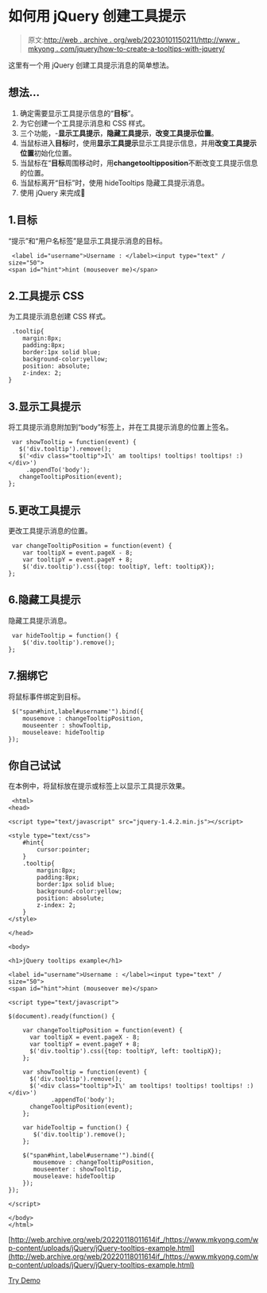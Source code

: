 # 如何用 jQuery 创建工具提示

> 原文:[http://web . archive . org/web/20230101150211/http://www . mkyong . com/jquery/how-to-create-a-tooltips-with-jquery/](http://web.archive.org/web/20230101150211/http://www.mkyong.com/jquery/how-to-create-a-tooltips-with-jquery/)

这里有一个用 jQuery 创建工具提示消息的简单想法。

## 想法…

1.  确定需要显示工具提示信息的“**目标**”。
2.  为它创建一个工具提示消息和 CSS 样式。
3.  三个功能，-**显示工具提示**，**隐藏工具提示**，**改变工具提示位置**。
4.  当鼠标进入**目标**时，使用**显示工具提示**显示工具提示信息，并用**改变工具提示位置**初始化位置。
5.  当鼠标在“**目标**周围移动时，用**changetooltipposition**不断改变工具提示信息的位置。
6.  当鼠标离开“目标”时，使用 hideTooltips 隐藏工具提示消息。
7.  使用 jQuery 来完成🙂

## 1.目标

“提示”和“用户名标签”是显示工具提示消息的目标。

```
 <label id="username">Username : </label><input type="text" / size="50"> 
<span id="hint">hint (mouseover me)</span> 
```

## 2.工具提示 CSS

为工具提示消息创建 CSS 样式。

```
 .tooltip{
	margin:8px;
	padding:8px;
	border:1px solid blue;
	background-color:yellow;
	position: absolute;
	z-index: 2;
} 
```

## 3.显示工具提示

将工具提示消息附加到“body”标签上，并在工具提示消息的位置上签名。

```
 var showTooltip = function(event) {
   $('div.tooltip').remove();
   $('<div class="tooltip">I\' am tooltips! tooltips! tooltips! :)</div>')
     .appendTo('body');
   changeTooltipPosition(event);
}; 
```

## 5.更改工具提示

更改工具提示消息的位置。

```
 var changeTooltipPosition = function(event) {
	var tooltipX = event.pageX - 8;
	var tooltipY = event.pageY + 8;
	$('div.tooltip').css({top: tooltipY, left: tooltipX});
}; 
```

## 6.隐藏工具提示

隐藏工具提示消息。

```
 var hideTooltip = function() {
	$('div.tooltip').remove();
}; 
```

## 7.捆绑它

将鼠标事件绑定到目标。

```
 $("span#hint,label#username'").bind({
	mousemove : changeTooltipPosition,
	mouseenter : showTooltip,
	mouseleave: hideTooltip
}); 
```

## 你自己试试

在本例中，将鼠标放在提示或标签上以显示工具提示效果。

```
 <html>
<head>

<script type="text/javascript" src="jquery-1.4.2.min.js"></script>

<style type="text/css">
	#hint{
		cursor:pointer;
	}
	.tooltip{
		margin:8px;
		padding:8px;
		border:1px solid blue;
		background-color:yellow;
		position: absolute;
		z-index: 2;
	}
</style>

</head>

<body>

<h1>jQuery tooltips example</h1>

<label id="username">Username : </label><input type="text" / size="50"> 
<span id="hint">hint (mouseover me)</span>

<script type="text/javascript">

$(document).ready(function() {

	var changeTooltipPosition = function(event) {
	  var tooltipX = event.pageX - 8;
	  var tooltipY = event.pageY + 8;
	  $('div.tooltip').css({top: tooltipY, left: tooltipX});
	};

	var showTooltip = function(event) {
	  $('div.tooltip').remove();
	  $('<div class="tooltip">I\' am tooltips! tooltips! tooltips! :)</div>')
            .appendTo('body');
	  changeTooltipPosition(event);
	};

	var hideTooltip = function() {
	   $('div.tooltip').remove();
	};

	$("span#hint,label#username'").bind({
	   mousemove : changeTooltipPosition,
	   mouseenter : showTooltip,
	   mouseleave: hideTooltip
	});
});

</script>

</body>
</html> 
```

[http://web.archive.org/web/20220118011614if_/https://www.mkyong.com/wp-content/uploads/jQuery/jQuery-tooltips-example.html](http://web.archive.org/web/20220118011614if_/https://www.mkyong.com/wp-content/uploads/jQuery/jQuery-tooltips-example.html)

[Try Demo](http://web.archive.org/web/20220118011614/http://www.mkyong.com/wp-content/uploads/jQuery/jQuery-tooltips-example.html)<input type="hidden" id="mkyong-current-postId" value="5280">